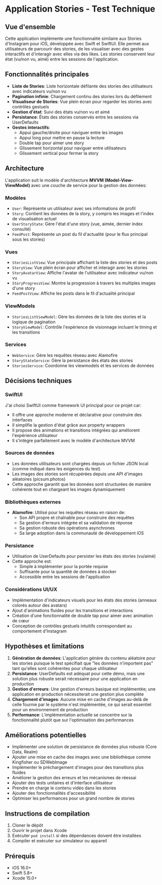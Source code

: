 # Application Stories - Test Technique

## Vue d'ensemble
Cette application implémente une fonctionnalité similaire aux Stories d'Instagram pour iOS, développée avec Swift et SwiftUI. Elle permet aux utilisateurs de parcourir des stories, de les visualiser avec des gestes interactifs et d'interagir avec elles via des likes. Les stories conservent leur état (vu/non vu, aimé) entre les sessions de l'application.

## Fonctionnalités principales
- **Liste de Stories**: Liste horizontale défilante des stories des utilisateurs avec indicateurs vu/non vu
- **Pagination infinie**: Chargement continu des stories lors du défilement
- **Visualiseur de Stories**: Vue plein écran pour regarder les stories avec contrôles gestuels
- **Gestion d'état**: Suivi des états vu/non vu et aimé
- **Persistance**: États des stories conservés entre les sessions via UserDefaults
- **Gestes interactifs**:
  - Appui gauche/droite pour naviguer entre les images
  - Appui long pour mettre en pause la lecture
  - Double tap pour aimer une story
  - Glissement horizontal pour naviguer entre utilisateurs
  - Glissement vertical pour fermer la story

## Architecture
L'application suit le modèle d'architecture **MVVM (Model-View-ViewModel)** avec une couche de service pour la gestion des données:

### Modèles
- `User`: Représente un utilisateur avec ses informations de profil
- `Story`: Contient les données de la story, y compris les images et l'index de visualisation actuel
- `UserStoryState`: Gère l'état d'une story (vue, aimée, dernier index consulté)
- `FeedPost`: Représente un post du fil d'actualité (pour le flux principal sous les stories)

### Vues
- `StoriesListView`: Vue principale affichant la liste des stories et des posts
- `StoryView`: Vue plein écran pour afficher et interagir avec les stories
- `StoryAvatarView`: Affiche l'avatar de l'utilisateur avec indicateur vu/non vu
- `StoryProgressView`: Montre la progression à travers les multiples images d'une story
- `FeedPostView`: Affiche les posts dans le fil d'actualité principal

### ViewModels
- `StoriesListViewModel`: Gère les données de la liste des stories et la logique de pagination
- `StoryViewModel`: Contrôle l'expérience de visionnage incluant le timing et les transitions

### Services
- `WebService`: Gère les requêtes réseau avec Alamofire
- `StoryStateService`: Gère la persistance des états des stories
- `StoriesService`: Coordonne les viewmodels et les services de données

## Décisions techniques

### SwiftUI
J'ai choisi SwiftUI comme framework UI principal pour ce projet car:
- Il offre une approche moderne et déclarative pour construire des interfaces
- Il simplifie la gestion d'état grâce aux property wrappers
- Il propose des animations et transitions intégrées qui améliorent l'expérience utilisateur
- Il s'intègre parfaitement avec le modèle d'architecture MVVM

### Sources de données
- Les données utilisateurs sont chargées depuis un fichier JSON local (comme indiqué dans les exigences du test)
- Les images des stories sont récupérées depuis une API d'images aléatoires (picsum.photos)
- Cette approche garantit que les données sont structurées de manière cohérente tout en chargeant les images dynamiquement

### Bibliothèques externes
- **Alamofire**: Utilisé pour les requêtes réseau en raison de:
  - Son API propre et chaînable pour construire des requêtes
  - Sa gestion d'erreurs intégrée et sa validation de réponse
  - Sa gestion robuste des opérations asynchrones
  - Sa large adoption dans la communauté de développement iOS

### Persistance
- Utilisation de UserDefaults pour persister les états des stories (vu/aimé)
- Cette approche est:
  - Simple à implémenter pour la portée requise
  - Suffisante pour la quantité de données à stocker
  - Accessible entre les sessions de l'application

### Considérations UI/UX
- Implémentation d'indicateurs visuels pour les états des stories (anneaux colorés autour des avatars)
- Ajout d'animations fluides pour les transitions et interactions
- Création d'une fonctionnalité de double tap pour aimer avec animation de cœur
- Conception de contrôles gestuels intuitifs correspondant au comportement d'Instagram

## Hypothèses et limitations

1. **Génération de données**: L'application génère du contenu aléatoire pour les stories puisque le test spécifiait que "les données n'importent pas" tant qu'elles sont cohérentes pour chaque utilisateur
2. **Persistance**: UserDefaults est adéquat pour cette démo, mais une solution plus robuste serait nécessaire pour une application en production
3. **Gestion d'erreurs**: Une gestion d'erreurs basique est implémentée; une application en production nécessiterait une gestion plus complète
4. **Chargement d'images**: Aucune mise en cache d'images au-delà de celle fournie par le système n'est implémentée, ce qui serait essentiel pour un environnement de production
5. **Performance**: L'implémentation actuelle se concentre sur la fonctionnalité plutôt que sur l'optimisation des performances

## Améliorations potentielles

- Implémenter une solution de persistance de données plus robuste (Core Data, Realm)
- Ajouter une mise en cache des images avec une bibliothèque comme Kingfisher ou SDWebImage
- Implémenter le préchargement d'images pour des transitions plus fluides
- Améliorer la gestion des erreurs et les mécanismes de réessai
- Ajouter des tests unitaires et d'interface utilisateur
- Prendre en charge le contenu vidéo dans les stories
- Ajouter des fonctionnalités d'accessibilité
- Optimiser les performances pour un grand nombre de stories

## Instructions de compilation

1. Cloner le dépôt
2. Ouvrir le projet dans Xcode
3. Exécuter `pod install` si des dépendances doivent être installées
4. Compiler et exécuter sur simulateur ou appareil

## Prérequis
- iOS 16.0+
- Swift 5.8+
- Xcode 15.0+
